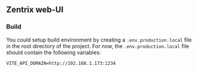 ## Zentrix web-UI

### Build

You could setup build environment by creating a `.env.production.local` file in the root directory of the project.
For now, the `.env.production.local` file should contain the following variables:

```
VITE_API_DOMAIN=http://192.168.1.173:1234
```
